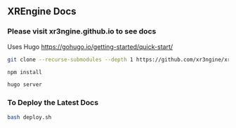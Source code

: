 ## XREngine Docs

### Please visit xr3ngine.github.io to see docs

Uses Hugo
https://gohugo.io/getting-started/quick-start/ 

```bash
git clone --recurse-submodules --depth 1 https://github.com/xr3ngine/xrengine

npm install

hugo server
```


### To Deploy the Latest Docs
```bash
bash deploy.sh
```